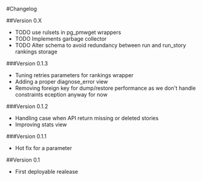 #Changelog

##Version 0.X
- TODO use rulsets in pg_pmwget wrappers
- TODO Implements garbage collector
- TODO Alter schema to avoid redundancy between run and run_story rankings storage

###Version 0.1.3
- Tuning retries parameters for rankings wrapper
- Adding a proper diagnose_error view
- Removing foreign key for dump/restore performance as we don't handle constraints eception anyway for now

###Version 0.1.2
- Handling case when API return missing or deleted stories
- Improving stats view

###Version 0.1.1
- Hot fix for a parameter


##Version 0.1 
- First deployable realease 


